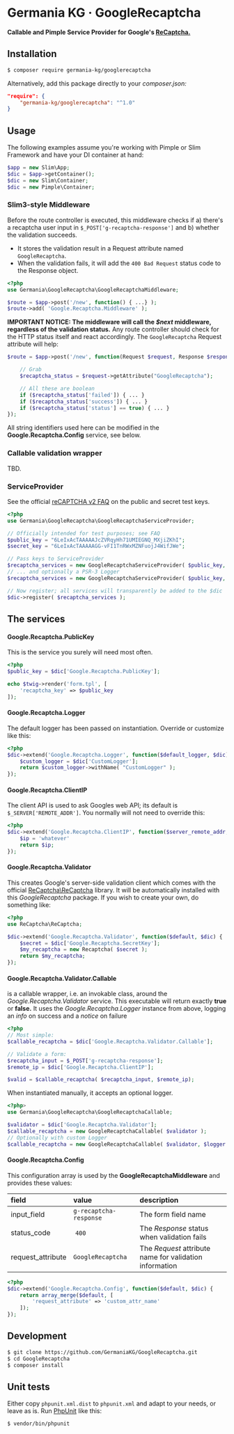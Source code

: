 # Germania KG · GoogleRecaptcha

**Callable and Pimple Service Provider for Google's [ReCaptcha.](https://www.google.com/recaptcha/admin)**


## Installation

```bash
$ composer require germania-kg/googlerecaptcha
```

Alternatively, add this package directly to your *composer.json:*

```json
"require": {
    "germania-kg/googlerecaptcha": "^1.0"
}
```


## Usage

The following examples assume you're working with Pimple or Slim Framework and have your DI container at hand:

```php
$app = new Slim\App;
$dic = $app->getContainer();
$dic = new Slim\Container;
$dic = new Pimple\Container;
```


### Slim3-style Middleware

Before the route controller is executed, this middleware checks if a) there's a recaptcha user input in `$_POST['g-recaptcha-response']` and b) whether the validation succeeds. 

- It stores the validation result in a Request attribute named `GoogleRecaptcha`. 
- When the validation fails, it will add the `400 Bad Request` status code to the Response object. 

```php
<?php
use Germania\GoogleRecaptcha\GoogleRecaptchaMiddleware;

$route = $app->post('/new', function() { ...} );
$route->add( 'Google.Recaptcha.Middleware' );
```

**IMPORTANT NOTICE: The middleware will call the *$next* middleware, regardless of the validation status.** Any route controller should check for the HTTP status itself and react accordingly. The `GoogleRecaptcha` Request attribute will help:

```php
$route = $app->post('/new', function(Request $request, Response $response) { ...

	// Grab
	$recaptcha_status = $request->getAttribute("GoogleRecaptcha");

	// All these are boolean
	if ($recaptcha_status['failed']) { ... }
	if ($recaptcha_status['success']) { ... }
	if ($recaptcha_status['status'] == true) { ... }
});
```


All string identifiers used here can be modified in the **Google.Recaptcha.Config** service, see below.




### Callable validation wrapper

TBD.

### ServiceProvider

See the official [reCAPTCHA v2 FAQ](https://developers.google.com/recaptcha/docs/faq) on the public and secret test keys.

```php
<?php
use Germania\GoogleRecaptcha\GoogleRecaptchaServiceProvider;

// Officially intended for test purposes; see FAQ
$public_key = "6LeIxAcTAAAAAJcZVRqyHh71UMIEGNQ_MXjiZKhI";
$secret_key = "6LeIxAcTAAAAAGG-vFI1TnRWxMZNFuojJ4WifJWe";

// Pass keys to ServiceProvider
$recaptcha_services = new GoogleRecaptchaServiceProvider( $public_key, $secret_key );
// ... and optionally a PSR-3 Logger
$recaptcha_services = new GoogleRecaptchaServiceProvider( $public_key, $secret_key, $logger );

// Now register; all services will transparently be added to the $dic
$dic->register( $recaptcha_services );
```

## The services

#### Google.Recaptcha.PublicKey
This is the service you surely will need most often.

```php
<?php
$public_key = $dic['Google.Recaptcha.PublicKey'];

echo $twig->render('form.tpl', [
	'recaptcha_key' => $public_key
]);
```


#### Google.Recaptcha.Logger
The default logger has been passed on instantiation. Override or customize like this:

```php
<?php
$dic->extend('Google.Recaptcha.Logger', function($default_logger, $dic) {
	$custom_logger = $dic['CustomLogger'];
    return $custom_logger->withName( "CustomLogger" );
});
```

#### Google.Recaptcha.ClientIP
The client API is used to ask Googles web API; its default is `$_SERVER['REMOTE_ADDR']`. You normally will not need to override this:

```php
<?php
$dic->extend('Google.Recaptcha.ClientIP', function($server_remote_addr, $dic) {
	$ip = 'whatever'
    return $ip;
});
```

#### Google.Recaptcha.Validator  
This creates Google's server-side validation client which comes with the official [ReCaptcha\ReCaptcha](https://packagist.org/packages/google/recaptcha) library. It will be automatically installed with this *GoogleRecaptcha* package. If you wish to create your own, do something like:

```php
<?php
use ReCaptcha\ReCaptcha;

$dic->extend('Google.Recaptcha.Validator', function($default, $dic) {
	$secret = $dic['Google.Recaptcha.SecretKey'];
	$my_recaptcha = new Recaptcha( $secret );
    return $my_recaptcha;
});
```


#### Google.Recaptcha.Validator.Callable
is a callable wrapper, i.e. an invokable class, around the *Google.Recaptcha.Validator* service. This executable will return exactly **true** or **false.** It uses the *Google.Recaptcha.Logger* instance from above, logging an *info* on success and a *notice* on failure

```php
<?php
// Most simple:
$callable_recaptcha = $dic['Google.Recaptcha.Validator.Callable'];

// Validate a form:
$recaptcha_input = $_POST['g-recaptcha-response'];
$remote_ip = $dic['Google.Recaptcha.ClientIP'];

$valid = $callable_recaptcha( $recaptcha_input, $remote_ip);

```

When instantiated manually, it accepts an optional logger. 

```php
<?php>
use Germania\GoogleRecaptcha\GoogleRecaptchaCallable;

$validator = $dic['Google.Recaptcha.Validator'];
$callable_recaptcha = new GoogleRecaptchaCallable( $validator );
// Optionally with custom Logger
$callable_recaptcha = new GoogleRecaptchaCallable( $validator, $logger );
```


#### Google.Recaptcha.Config
This configuration array is used by the **GoogleRecaptchaMiddleware** and provides these values:

field | value | description
:-----|:------|:-----------
input_field | `g-recaptcha-response` | The form field name
status_code | `400` | The *Response* status when validation fails
request_attribute | `GoogleRecaptcha` | The *Request* attribute name for validation information


```php
<?php
$dic->extend('Google.Recaptcha.Config', function($default, $dic) {
    return array_merge($default, [
        'request_attribute' => 'custom_attr_name'
    ]);
});
```




## Development

```bash
$ git clone https://github.com/GermaniaKG/GoogleRecaptcha.git
$ cd GoogleRecaptcha
$ composer install
```


## Unit tests

Either copy `phpunit.xml.dist` to `phpunit.xml` and adapt to your needs, or leave as is. 
Run [PhpUnit](https://phpunit.de/) like this:

```bash
$ vendor/bin/phpunit
```
